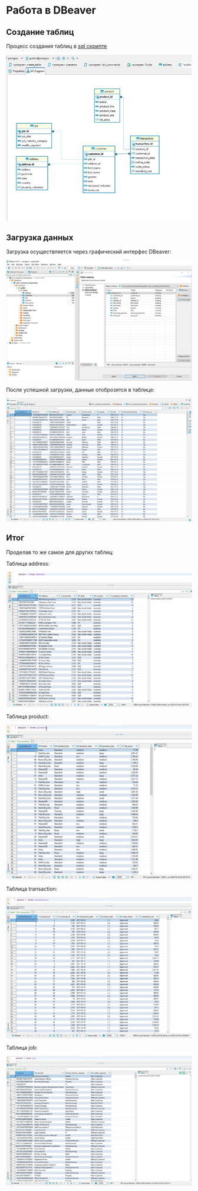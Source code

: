 # Работа в DBeaver

## Создание таблиц

Процесс создания таблиц в [sql скрипте](hw1_create_tables.sql)

![Структура таблиц](../imgs/db_diagram.jpg)

## Загрузка данных

Загрузка осуществляется через графический интерфес DBeaver:

![alt text](../imgs/dbeaver/import_customer_data_1.jpg)

После успешной загрузки, данные отоброзятся в таблице:

![alt text](../imgs/dbeaver/import_customer_data_2.jpg)

## Итог

Проделав то же самое для других таблиц:

Таблица address:

![alt text](../imgs/address_data.jpg)

Таблица product:

![alt text](../imgs/product_data.jpg)

Таблица transaction:

![alt text](../imgs/transaction_data.jpg)

Таблица job:

![alt text](../imgs/job_data.jpg)
